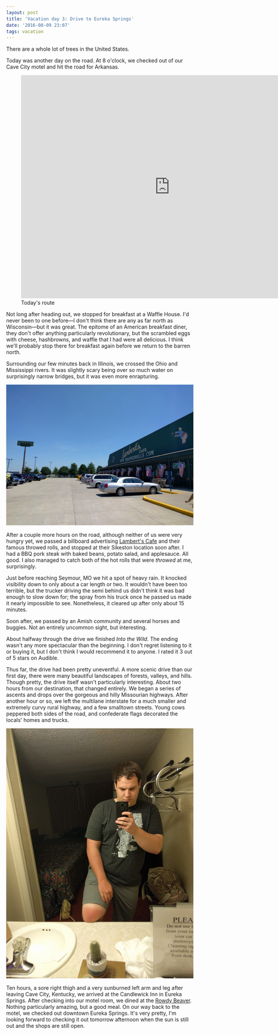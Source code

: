 ```yaml
---
layout: post
title: 'Vacation day 3: Drive to Eureka Springs'
date: '2016-08-09 23:07'
tags: vacation
---
```

There are a whole lot of trees in the United States.

Today was another day on the road. At 8 o'clock, we checked out of our Cave City motel and hit the road for Arkansas.

<figure>
	<iframe src="https://www.google.com/maps/embed?pb=!1m28!1m12!1m3!1d3245803.1696221144!2d-92.10126631387638!3d37.3962251298994!2m3!1f0!2f0!3f0!3m2!1i1024!2i768!4f13.1!4m13!3e6!4m5!1s0x8866192897490523%3A0x2431cc240d7718bc!2s1009+Doyle+Avenue%2C+Cave+City%2C+KY+42127%2C+USA!3m2!1d37.1334896!2d-85.97486049999999!4m5!1s0x87ced2bba8be17db%3A0x546f1eb7f15a492d!2sCandlewick+Inn+%26+Suites%2C+2094+E+Van+Buren%2C+Eureka+Springs%2C+AR+72632!3m2!1d36.3918363!2d-93.73029969999999!5e0!3m2!1sen!2sus!4v1470800470618" width="800" height="600" frameborder="0" style="border:0" allowfullscreen></iframe>
	<figcaption>Today's route</figcaption>
</figure>

Not long after heading out, we stopped for breakfast at a Waffle House. I'd never been to one before—I don't think there are any as far north as Wisconsin—but it was great. The epitome of an American breakfast diner, they don't offer anything particularly revolutionary, but the scrambled eggs with cheese, hashbrowns, and waffle that I had were all delicious. I think we'll probably stop there for breakfast again before we return to the barren north.

Surrounding our few minutes back in Illinois, we crossed the Ohio and Mississippi rivers. It was slightly scary being over so much water on surprisingly narrow bridges, but it was even more enrapturing.

![Lambert's Cafe](/images/2016/08/lamberts.jpg)

After a couple more hours on the road, although neither of us were very hungry yet, we passed a billboard advertising [Lambert's Cafe][lamberts] and their famous throwed rolls, and stopped at their Sikeston location soon after. I had a BBQ pork steak with baked beans, potato salad, and applesauce. All good. I also managed to catch both of the hot rolls that were *throwed* at me, surprisingly.

Just before reaching Seymour, MO we hit a spot of heavy rain. It knocked visibility down to only about a car length or two. It wouldn't have been too terrible, but the trucker driving the semi behind us didn't think it was bad enough to slow down for; the spray from his truck once he passed us made it nearly impossible to see. Nonetheless, it cleared up after only about 15 minutes.

Soon after, we passed by an Amish community and several horses and buggies. Not an entirely uncommon sight, but interesting.

About halfway through the drive we finished *Into the Wild*. The ending wasn't any more spectacular than the beginning. I don't regret listening to it or buying it, but I don't think I would recommend it to anyone. I rated it 3 out of 5 stars on Audible.

Thus far, the drive had been pretty uneventful. A more scenic drive than our first day, there were many beautiful landscapes of forests, valleys, and hills. Though pretty, the drive itself wasn't particularly interesting. About two hours from our destination, that changed entirely. We began a series of ascents and drops over the gorgeous and hilly Missourian highways. After another hour or so, we left the multilane interstate for a much smaller and extremely curvy rural highway, and a few smalltown streets. Young cows peppered both sides of the road, and confederate flags decorated the locals' homes and trucks.

![My poor, sunburned left leg and arm](/images/2016/08/my-poor-left-limbs.jpg)

Ten hours, a sore right thigh and a very sunburned left arm and leg after leaving Cave City, Kentucky, we arrived at the Candlewick Inn in Eureka Springs. After checking into our motel room, we dined at the [Rowdy Beaver][rowdy-beaver]. Nothing particularly amazing, but a good meal. On our way back to the motel, we checked out downtown Eureka Springs. It's very pretty, I'm looking forward to checking it out tomorrow afternoon when the sun is still out and the shops are still open.

[lamberts]: http://www.throwedrolls.com/
[rowdy-beaver]: http://www.rowdybeaver.com/
